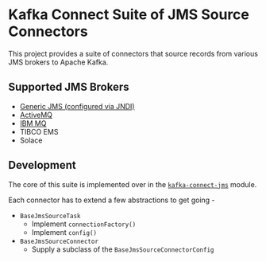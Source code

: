 # Kafka Connect Suite of JMS Source Connectors

This project provides a suite of connectors that source records from various JMS brokers to Apache Kafka.

## Supported JMS Brokers

* [Generic JMS (configured via JNDI)](https://github.com/confluentinc/kafka-connect-jms/tree/master/kafka-connect-jms)
* [ActiveMQ](https://github.com/confluentinc/kafka-connect-jms/tree/master/kafka-connect-activemq)
* [IBM MQ](https://github.com/confluentinc/kafka-connect-jms/tree/master/kafka-connect-ibmmq)
* TIBCO EMS
* Solace

## Development

The core of this suite is implemented over in the [`kafka-connect-jms`](https://github.com/confluentinc/kafka-connect-jms/tree/master/kafka-connect-jms) module. 

Each connector has to extend a few abstractions to get going -

* `BaseJmsSourceTask`
    * Implement `connectionFactory()`
    * Implement `config()`
* `BaseJmsSourceConnector`
    * Supply a subclass of the `BaseJmsSourceConnectorConfig` 
